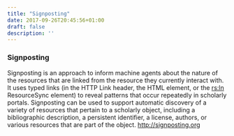 ```yaml
---
title: "Signposting"
date: 2017-09-26T20:45:56+01:00
draft: false
description: ''
---
```


### Signposting

Signposting is an approach to inform machine agents about the nature of the resources that are linked from the resource they currently interact with. It uses typed links (in the HTTP Link header, the HTML <link> element, or the <rs:ln> ResourceSync element) to reveal patterns that occur repeatedly in scholarly portals. Signposting can be used to support automatic discovery of a variety of resources that pertain to a scholarly object, including a bibliographic description, a persistent identifier, a license, authors, or various resources that are part of the object. http://signposting.org
